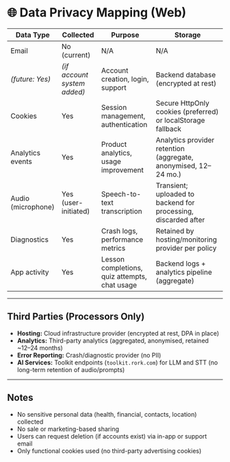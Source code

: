 # 🌐 Data Privacy Mapping (Web)

| Data Type            | Collected     | Purpose                               | Storage                                                         |
|----------------------|---------------|---------------------------------------|-----------------------------------------------------------------|
| Email                | No (current)  | N/A                                   | N/A                                                             |
| *(future: Yes)*      | *(if account system added)* | Account creation, login, support | Backend database (encrypted at rest)                            |
| Cookies              | Yes           | Session management, authentication    | Secure HttpOnly cookies (preferred) or localStorage fallback    |
| Analytics events     | Yes           | Product analytics, usage improvement  | Analytics provider retention (aggregate, anonymised, 12–24 mo.) |
| Audio (microphone)   | Yes (user-initiated) | Speech-to-text transcription        | Transient; uploaded to backend for processing, discarded after  |
| Diagnostics          | Yes           | Crash logs, performance metrics       | Retained by hosting/monitoring provider per policy              |
| App activity         | Yes           | Lesson completions, quiz attempts, chat usage | Backend logs + analytics pipeline (aggregate)             |

---

## Third Parties (Processors Only)
- **Hosting:** Cloud infrastructure provider (encrypted at rest, DPA in place)  
- **Analytics:** Third-party analytics (aggregated, anonymised, retained ~12–24 months)  
- **Error Reporting:** Crash/diagnostic provider (no PII)  
- **AI Services:** Toolkit endpoints (`toolkit.rork.com`) for LLM and STT (no long-term retention of audio/prompts)

---

## Notes
- No sensitive personal data (health, financial, contacts, location) collected  
- No sale or marketing-based sharing  
- Users can request deletion (if accounts exist) via in-app or support email  
- Only functional cookies used (no third-party advertising cookies)
